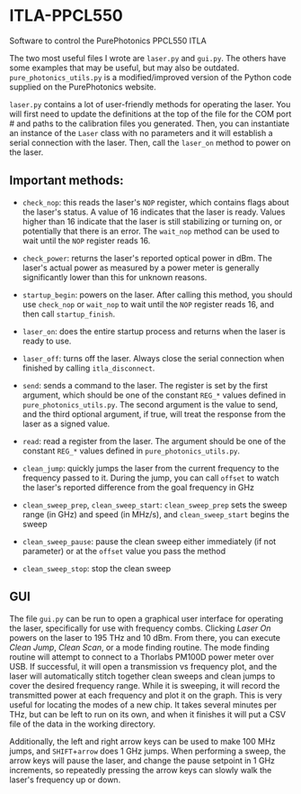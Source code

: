 # ITLA-PPCL550
Software to control the PurePhotonics PPCL550 ITLA

The two most useful files I wrote are ``laser.py`` and ``gui.py``. The others have some examples that may be useful, but may also be outdated. ``pure_photonics_utils.py`` is a modified/improved version of the Python code supplied on the PurePhotonics website. 
 
``laser.py`` contains a lot of user-friendly methods for operating the laser. You will first need to update the definitions at the top of the file for the COM port # and paths to the calibration files you generated. Then, you can instantiate an instance of the ``Laser`` class with no parameters and it will establish a serial connection with the laser. Then, call the ``laser_on`` method to power on the laser. 
 
## Important methods: 
- ``check_nop``: this reads the laser's ``NOP`` register, which contains flags about the laser's status. A value of 16 indicates that the laser is ready. Values higher than 16 indicate that the laser is still stabilizing or turning on, or potentially that there is an error. The ``wait_nop`` method can be used to wait until the ``NOP`` register reads 16. 

- ``check_power``: returns the laser's reported optical power in dBm. The laser's actual power as measured by a power meter is generally significantly lower than this for unknown reasons. 

- ``startup_begin``: powers on the laser. After calling this method, you should use ``check_nop`` or ``wait_nop`` to wait until the ``NOP`` register reads 16, and then call ``startup_finish``. 

- ``laser_on``: does the entire startup process and returns when the laser is ready to use. 

- ``laser_off``: turns off the laser. Always close the serial connection when finished by calling ``itla_disconnect``. 

- ``send``: sends a command to the laser. The register is set by the first argument, which should be one of the constant ``REG_*`` values defined in ``pure_photonics_utils.py``. The second argument is the value to send, and the third optional argument, if true, will treat the response from the laser as a signed value. 

- ``read``: read a register from the laser. The argument should be one of the constant ``REG_*`` values defined in ``pure_photonics_utils.py``. 

- ``clean_jump``: quickly jumps the laser from the current frequency to the frequency passed to it. During the jump, you can call ``offset`` to watch the laser's reported difference from the goal frequency in GHz 

- ``clean_sweep_prep``, ``clean_sweep_start``: ``clean_sweep_prep`` sets the sweep range (in GHz) and speed (in MHz/s), and ``clean_sweep_start`` begins the sweep 

- ``clean_sweep_pause``: pause the clean sweep either immediately (if not parameter) or at the ``offset`` value you pass the method 

- ``clean_sweep_stop``: stop the clean sweep 
 
## GUI 
The file ``gui.py`` can be run to open a graphical user interface for operating the laser, specifically for use with frequency combs. Clicking _Laser On_ powers on the laser to 195 THz and 10 dBm. From there, you can execute _Clean Jump_, _Clean Scan_, or a mode finding routine. The mode finding routine will attempt to connect to a Thorlabs PM100D power meter over USB. If successful, it will open a transmission vs frequency plot, and the laser will automatically stitch together clean sweeps and clean jumps to cover the desired frequency range. While it is sweeping, it will record the transmitted power at each frequency and plot it on the graph. This is very useful for locating the modes of a new chip. It takes several minutes per THz, but can be left to run on its own, and when it finishes it will put a CSV file of the data in the working directory. 
 
Additionally, the left and right arrow keys can be used to make 100 MHz jumps, and ``SHIFT``+``arrow`` does 1 GHz jumps. When performing a sweep, the arrow keys will pause the laser, and change the pause setpoint in 1 GHz increments, so repeatedly pressing the arrow keys can slowly walk the laser's frequency up or down. 
